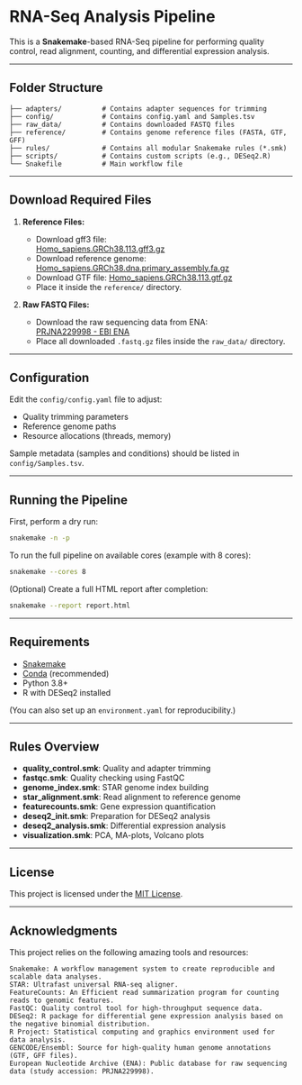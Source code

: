 # RNA-Seq Analysis Pipeline

This is a **Snakemake**-based RNA-Seq pipeline for performing quality control, read alignment, counting, and differential expression analysis.

---

## Folder Structure
```
├── adapters/          # Contains adapter sequences for trimming
├── config/            # Contains config.yaml and Samples.tsv
├── raw_data/          # Contains downloaded FASTQ files
├── reference/         # Contains genome reference files (FASTA, GTF, GFF)
├── rules/             # Contains all modular Snakemake rules (*.smk)
├── scripts/           # Contains custom scripts (e.g., DESeq2.R)
└── Snakefile          # Main workflow file
```

---

## Download Required Files

1. **Reference Files:**
   - Download gff3 file:  
     [Homo_sapiens.GRCh38.113.gff3.gz](https://ftp.ensembl.org/pub/release-113/gff3/homo_sapiens/Homo_sapiens.GRCh38.113.gff3.gz)
   - Download reference genome:
     [Homo_sapiens.GRCh38.dna.primary_assembly.fa.gz](https://ftp.ensembl.org/pub/release-113/fasta/homo_sapiens/dna)
   - Download GTF file:
     [Homo_sapiens.GRCh38.113.gtf.gz](https://ftp.ensembl.org/pub/release-113/gff3/homo_sapiens/Homo_sapiens.GRCh38.113.gff3.gz)
   - Place it inside the `reference/` directory.

2. **Raw FASTQ Files:**
   - Download the raw sequencing data from ENA:  
     [PRJNA229998 - EBI ENA](https://www.ebi.ac.uk/ena/browser/view/PRJNA229998)
   - Place all downloaded `.fastq.gz` files inside the `raw_data/` directory.

---

## Configuration
Edit the `config/config.yaml` file to adjust:
- Quality trimming parameters
- Reference genome paths
- Resource allocations (threads, memory)

Sample metadata (samples and conditions) should be listed in `config/Samples.tsv`.

---

## Running the Pipeline

First, perform a dry run:

```bash
snakemake -n -p
```

To run the full pipeline on available cores (example with 8 cores):

```bash
snakemake --cores 8
```

(Optional) Create a full HTML report after completion:

```bash
snakemake --report report.html
```

---

## Requirements

- [Snakemake](https://snakemake.readthedocs.io/)
- [Conda](https://docs.conda.io/en/latest/) (recommended)
- Python 3.8+
- R with DESeq2 installed

(You can also set up an `environment.yaml` for reproducibility.)

---

## Rules Overview

- **quality_control.smk**: Quality and adapter trimming
- **fastqc.smk**: Quality checking using FastQC
- **genome_index.smk**: STAR genome index building
- **star_alignment.smk**: Read alignment to reference genome
- **featurecounts.smk**: Gene expression quantification
- **deseq2_init.smk**: Preparation for DESeq2 analysis
- **deseq2_analysis.smk**: Differential expression analysis
- **visualization.smk**: PCA, MA-plots, Volcano plots

---

## License

This project is licensed under the [MIT License](LICENSE).

---

## Acknowledgments
This project relies on the following amazing tools and resources:

    Snakemake: A workflow management system to create reproducible and scalable data analyses.
    STAR: Ultrafast universal RNA-seq aligner.
    FeatureCounts: An Efficient read summarization program for counting reads to genomic features.
    FastQC: Quality control tool for high-throughput sequence data.
    DESeq2: R package for differential gene expression analysis based on the negative binomial distribution.
    R Project: Statistical computing and graphics environment used for data analysis.
    GENCODE/Ensembl: Source for high-quality human genome annotations (GTF, GFF files).
    European Nucleotide Archive (ENA): Public database for raw sequencing data (study accession: PRJNA229998).

